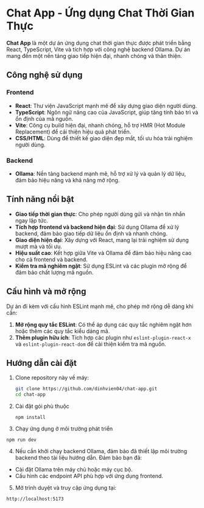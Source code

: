 # Chat App - Ứng dụng Chat Thời Gian Thực

**Chat App** là một dự án ứng dụng chat thời gian thực được phát triển bằng React, TypeScript, Vite và tích hợp với công nghệ backend Ollama. Dự án mang đến một nền tảng giao tiếp hiện đại, nhanh chóng và thân thiện.

## Công nghệ sử dụng

### Frontend
- **React**: Thư viện JavaScript mạnh mẽ để xây dựng giao diện người dùng.
- **TypeScript**: Ngôn ngữ nâng cao của JavaScript, giúp tăng tính bảo trì và ổn định của mã nguồn.
- **Vite**: Công cụ build hiện đại, nhanh chóng, hỗ trợ HMR (Hot Module Replacement) để cải thiện hiệu quả phát triển.
- **CSS/HTML**: Dùng để thiết kế giao diện đẹp mắt, tối ưu hóa trải nghiệm người dùng.

### Backend
- **Ollama**: Nền tảng backend mạnh mẽ, hỗ trợ xử lý và quản lý dữ liệu, đảm bảo hiệu năng và khả năng mở rộng.

## Tính năng nổi bật

- **Giao tiếp thời gian thực**: Cho phép người dùng gửi và nhận tin nhắn ngay lập tức.
- **Tích hợp frontend và backend hiện đại**: Sử dụng Ollama để xử lý backend, đảm bảo giao tiếp dữ liệu ổn định và nhanh chóng.
- **Giao diện hiện đại**: Xây dựng với React, mang lại trải nghiệm sử dụng mượt mà và tối ưu.
- **Hiệu suất cao**: Kết hợp giữa Vite và Ollama để đảm bảo hiệu năng cao cho cả frontend và backend.
- **Kiểm tra mã nghiêm ngặt**: Sử dụng ESLint và các plugin mở rộng để đảm bảo chất lượng mã nguồn.

## Cấu hình và mở rộng

Dự án đi kèm với cấu hình ESLint mạnh mẽ, cho phép mở rộng dễ dàng khi cần:
1. **Mở rộng quy tắc ESLint**: Có thể áp dụng các quy tắc nghiêm ngặt hơn hoặc thêm các quy tắc kiểu dáng mã.
2. **Thêm plugin hữu ích**: Tích hợp các plugin như `eslint-plugin-react-x` và `eslint-plugin-react-dom` để cải thiện kiểm tra mã nguồn.

## Hướng dẫn cài đặt

1. Clone repository này về máy:
   ```bash
   git clone https://github.com/dinhvien04/chat-app.git
   cd chat-app
    ```
2. Cài đặt gói phù thuộc
   ```
   npm install
   ```
3. Chạy ứng dụng ở môi trường phát triển
  ```
  npm run dev
  ```
4. Nếu cần khởi chạy backend Ollama, đảm bảo đã thiết lập môi trường backend theo tài liệu hướng dẫn. Đảm bảo bạn đã:
  - Cài đặt Ollama trên máy chủ hoặc máy cục bộ.
  - Cấu hình các endpoint API phù hợp với ứng dụng frontend.
5. Mở trình duyệt và truy cập ứng dụng tại:
  ```
  http://localhost:5173
  ```
